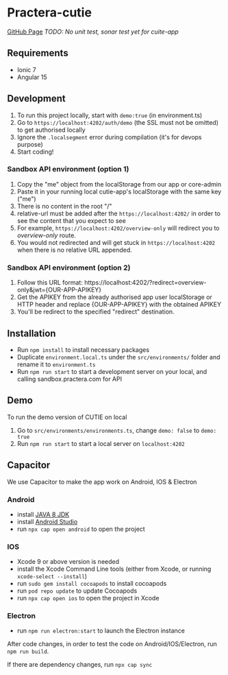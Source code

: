 # Practera-cutie

[GitHub Page](https://intersective.github.io/cutie/)
*TODO: No unit test, sonar test yet for cuite-app*

## Requirements

- Ionic 7
- Angular 15

## Development

1. To run this project locally, start with `demo:true` (in environment.ts)
1. Go to `https://localhost:4202/auth/demo` (the SSL must not be omitted) to get authorised locally
1. Ignore the `.localsegment` error during compilation (it's for devops purpose)
1. Start coding!

### Sandbox API environment (option 1)

1. Copy the "me" object from the localStorage from our app or core-admin
1. Paste it in your running local cutie-app's localStorage with the same key ("me")
1. There is no content in the root "/"
1. relative-url must be added after the `https://localhost:4202/` in order to see the content that you expect to see
1. For example, `https://localhost:4202/overview-only` will redirect you to *overview-only* route. 
1. You would not redirected and will get stuck in `https://localhost:4202` when there is no relative URL appended.

### Sandbox API environment (option 2)

1. Follow this URL format: https://localhost:4202/?redirect=overview-only&jwt={OUR-APP-APIKEY}
1. Get the APIKEY from the already authorised app user localStorage or HTTP header and replace {OUR-APP-APIKEY} with the obtained APIKEY
1. You'll be redirect to the specified "redirect" destination.

## Installation

- Run `npm install` to install necessary packages
- Duplicate `environment.local.ts` under the `src/environments/` folder and rename it to `environment.ts`
- Run `npm run start` to start a development server on your local, and calling sandbox.practera.com for API

## Demo

To run the demo version of CUTIE on local

1. Go to `src/environments/environments.ts`, change `demo: false` to `demo: true`
1. Run `npm run start` to start a local server on `localhost:4202`

## Capacitor

We use Capacitor to make the app work on Android, IOS & Electron

### Android
 - install [JAVA 8 JDK](https://www.oracle.com/technetwork/java/javaee/downloads/jdk8-downloads-2133151.html)
 - install [Android Studio](https://developer.android.com/studio/index.html)
 - run `npx cap open android` to open the project

### IOS
 - Xcode 9 or above version is needed
 - install the Xcode Command Line tools (either from Xcode, or running `xcode-select --install`)
 - run `sudo gem install cocoapods` to install cocoapods
 - run `pod repo update` to update Cocoapods
 - run `npx cap open ios` to open the project in Xcode

### Electron
 - run `npm run electron:start` to launch the Electron instance

After code changes, in order to test the code on Android/IOS/Electron, run `npm run build`.

If there are dependency changes, run `npx cap sync`
